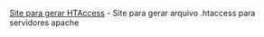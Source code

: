 [Site para gerar HTAccess](https://www.htaccessredirect.net/) - Site para gerar arquivo .htaccess para servidores apache